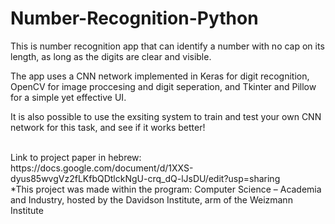 # Number-Recognition-Python
This is number recognition app that can identify a number with no cap on its length, as long as the digits are clear and visible.


The app uses a CNN network implemented in Keras for digit recognition, OpenCV for image proccesing and digit seperation, and Tkinter and Pillow for a simple yet effective UI.  

It is also possible to use the exsiting system to train and test your own CNN network for this task, and see if it works better!

<br />
Link to project paper in hebrew: https://docs.google.com/document/d/1XXS-dyus85wvgVz2fLKfbQDtlckNgU-crq_dQ-lJsDU/edit?usp=sharing 
<br />
*This project was made within the program: Computer Science – Academia and Industry, hosted by the Davidson Institute, arm of the Weizmann Institute

